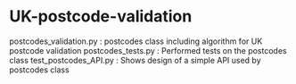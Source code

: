 # UK-postcode-validation
postcodes_validation.py : postcodes class including algorithm for UK postcode validation
postcodes_tests.py : Performed tests on the postcodes class 
test_postcodes_API.py : Shows design of a simple API used by postcodes class

